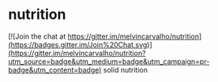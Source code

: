 # nutrition

[![Join the chat at https://gitter.im/melvincarvalho/nutrition](https://badges.gitter.im/Join%20Chat.svg)](https://gitter.im/melvincarvalho/nutrition?utm_source=badge&utm_medium=badge&utm_campaign=pr-badge&utm_content=badge)
solid nutrition
